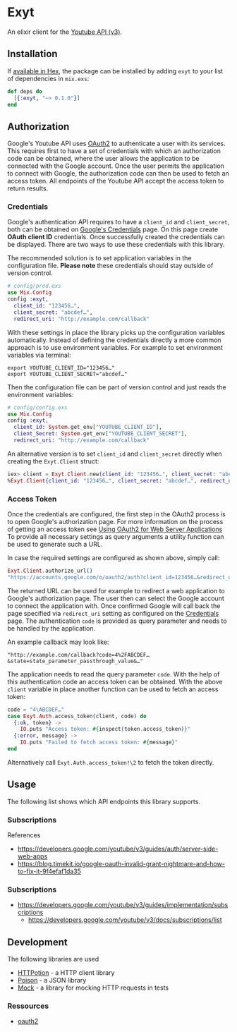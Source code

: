 # Exyt

An elixir client for the [Youtube API (v3)](https://developers.google.com/youtube/v3/docs/).

## Installation

If [available in Hex](https://hex.pm/docs/publish), the package can be installed
by adding `exyt` to your list of dependencies in `mix.exs`:

```elixir
def deps do
  [{:exyt, "~> 0.1.0"}]
end
```


## Authorization

Google's Youtube API uses [OAuth2](https://oauth.net/2/) to authenticate a user with its services. This requires first to have a set of credentials with which an authorization code can be obtained, where the user allows the application to be connected with the Google account. Once the user permits the application to connect with Google, the authorization code can then be used to fetch an access token. All endpoints of the Youtube API accept the access token to return results.

### Credentials

Google's authentication API requires to have a `client_id` and `client_secret`, both can be obtained on [Google's Credentials](https://console.developers.google.com/apis/credentials) page. On this page create **OAuth client ID** credentials. Once successfully created the credentials can be displayed. There are two ways to use these credentials with this library.

The recommended solution is to set application variables in the configuration file. **Please note** these credentials should stay outside of version control.

```elixir
# config/prod.exs
use Mix.Config
config :exyt,
  client_id: "123456…",
  client_secret: "abcdef…",
  redirect_uri: "http://example.com/callback"
```

With these settings in place the library picks up the configuration variables automatically. Instead of defining the credentials directly a more common approach is to use environment variables. For example to set environment variables via terminal:

```shell
export YOUTUBE_CLIENT_ID="123456…"
export YOUTUBE_CLIENT_SECRET="abcdef…"
```

Then the configuration file can be part of version control and just reads the environment variables:

```elixir
# config/config.exs
use Mix.Config
config :exyt,
  client_id: System.get_env["YOUTUBE_CLIENT_ID"],
  client_Secret: System.get_env["YOUTUBE_CLIENT_SECRET"],
  redirect_uri: "http://example.com/callback"
```

An alternative version is to set `client_id` and `client_secret` directly when creating the `Exyt.Client` struct:

```elixir
iex> client = Exyt.Client.new(client_id: "123456…", client_secret: "abcdef…", redirect_uri: "…")
%Exyt.Client{client_id: "123456…", client_secret: "abcdef…", redirect_uri: "…", …}
```

### Access Token

Once the credentials are configured, the first step in the OAuth2 process is to open Google's authorization page. For more information on the process of getting an access token see [Using OAuth2 for Web Server Applications](https://developers.google.com/youtube/v3/guides/auth/server-side-web-apps) To provide all necessary settings as query arguments a utility function can be used to generate such a URL.

In case the required settings are configured as shown above, simply call:

```elixir
Exyt.Client.authorize_url()
"https://accounts.google.com/o/oauth2/auth?client_id=123456…&redirect_uri=http%3A%2F%2Fexample.com%2Fcallback&…"
```

The returned URL can be used for example to redirect a web application to Google's authorization page. The user then can select the Google account to connect the application with. Once confirmed Google will call back the page specified via `redirect_uri` setting as configured on the [Credentials](https://console.developers.google.com/apis/credentials) page. The authentication `code` is provided as query parameter and needs to be handled by the application.

An example callback may look like:

```
"http://example.com/callback?code=4%2FABCDEF…&state=state_parameter_passthrough_value&…"
```

The application needs to read the query parameter `code`. With the help of this authentication code an access token can be obtained. With the above `client` variable in place another function can be used to fetch an access token:

```elixir
code = "4\ABCDEF…"
case Exyt.Auth.access_token(client, code) do
  {:ok, token} ->
    IO.puts "Access token: #{inspect(token.access_token)}"
  {:error, message} ->
    IO.puts "Failed to fetch access token: #{message}"
end
```

Alternatively call `Exyt.Auth.access_token!\2` to fetch the token directly.


## Usage

The following list shows which API endpoints this library supports.

### Subscriptions


References

* https://developers.google.com/youtube/v3/guides/auth/server-side-web-apps
* https://blog.timekit.io/google-oauth-invalid-grant-nightmare-and-how-to-fix-it-9f4efaf1da35


### Subscriptions

* https://developers.google.com/youtube/v3/guides/implementation/subscriptions
  * https://developers.google.com/youtube/v3/docs/subscriptions/list


## Development

The following libraries are used

* [HTTPotion](https://github.com/myfreeweb/httpotion) - a HTTP client library
* [Poison](https://github.com/devinus/poison) - a JSON library 
* [Mock](https://github.com/jjh42/mock) - a library for mocking HTTP requests in tests


### Ressources

* [oauth2](https://github.com/scrogson/oauth2)
